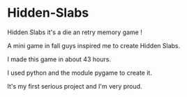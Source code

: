# Hidden-Slabs

Hidden Slabs it's a die an retry memory game !

A mini game in fall guys inspired me to create Hidden Slabs.

I made this game in about 43 hours. 

I used python and the module pygame to create it.

It's my first serious project and I'm very proud.

